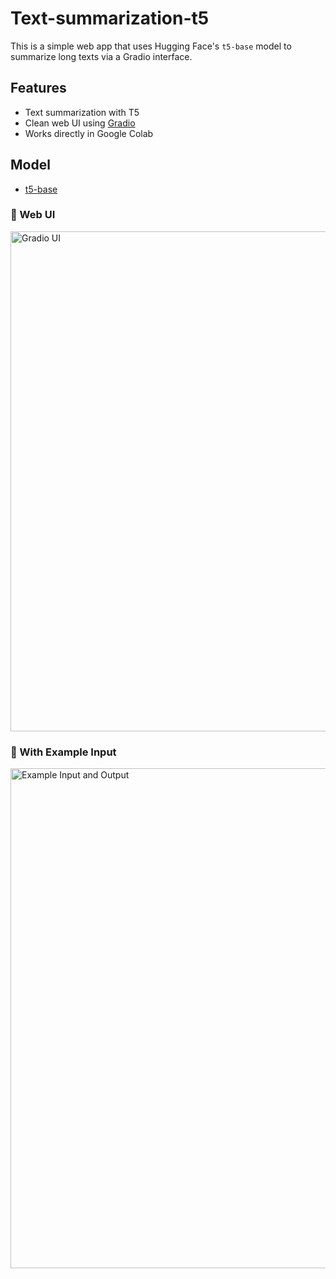 # Text-summarization-t5

This is a simple web app that uses Hugging Face's `t5-base` model to summarize long texts via a Gradio interface.

## Features
- Text summarization with T5
- Clean web UI using [Gradio](https://gradio.app/)
- Works directly in Google Colab
## Model
- [t5-base](https://huggingface.co/t5-base)

### 🔹 Web UI
<img src="https://github.com/user-attachments/assets/2dc88ad9-cfc0-4c89-afbc-5294ad8d0cc9" width="800" alt="Gradio UI" />

### 🔹 With Example Input
<img src="https://github.com/user-attachments/assets/2d7ba179-e390-4988-9cf5-6f5915b8fb68" width="800" alt="Example Input and Output" />
